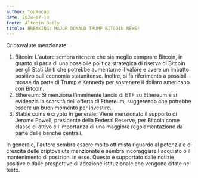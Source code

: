 ```yaml
---
author: YouRecap
date: 2024-07-19
fonte: Altcoin Daily
titolo: BREAKING: MAJOR DONALD TRUMP BITCOIN NEWS!
---
```


Criptovalute menzionate:
1. Bitcoin: L'autore sembra ritenere che sia meglio comprare Bitcoin, in quanto si parla di una possibile politica strategica di riserva di Bitcoin per gli Stati Uniti che potrebbe aumentarne il valore e avere un impatto positivo sull'economia statunitense. Inoltre, si fa riferimento a possibili mosse da parte di Trump e Kennedy per sostenere il dollaro americano con Bitcoin.
2. Ethereum: Si menziona l'imminente lancio di ETF su Ethereum e si evidenzia la scarsità dell'offerta di Ethereum, suggerendo che potrebbe essere un buon momento per investire.
3. Stable coins e crypto in generale: Viene menzionato il supporto di Jerome Powell, presidente della Federal Reserve, per Bitcoin come classe di attivo e l'importanza di una maggiore regolamentazione da parte delle banche centrali.

In generale, l'autore sembra essere molto ottimista riguardo al potenziale di crescita delle criptovalute menzionate e sembra incoraggiare l'acquisto o il mantenimento di posizioni in esse. Questo è supportato dalle notizie positive e dalle prospettive di adozione istituzionale che vengono citate nel testo.
